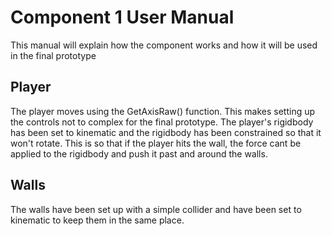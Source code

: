 # Component 1 User Manual
This manual will explain how the component works and how it will be used in the final prototype

## Player
The player moves using the GetAxisRaw() function. This makes setting up the controls not to complex for the final prototype. The player's rigidbody has been set to kinematic and the rigidbody has been
constrained so that it won't rotate. This is so that if the player hits the wall, the force cant be applied to the rigidbody and push it past and around the walls.

## Walls
The walls have been set up with a simple collider and have been set to kinematic to keep them in the same place.
